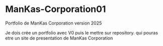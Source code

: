 # ManKas-Corporation01
Portfolio de ManKas Corporation version 2025

Je dois crée un portfolio avec V0 puis le mettre sur repository. qui pouras etre un site de presentation de ManKas Corporation 

